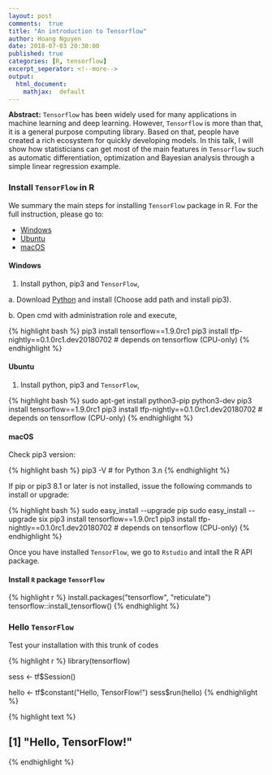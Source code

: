 ```yaml
---
layout: post
comments:  true
title: "An introduction to Tensorflow"
author: Hoang Nguyen
date: 2018-07-03 20:30:00
published: true
categories: [R, tensorflow]
excerpt_seperator: <!--more-->
output:
  html_document:
    mathjax:  default
---
```


**Abstract:** ```Tensorflow``` has been widely used for many applications in machine learning and deep learning. However, ```Tensorflow``` is more than that, it is a general purpose computing library. Based on that, people have created a rich ecosystem for quickly developing models. In this talk, I will show how statisticians can get most of the main features in ```Tensorflow``` such as automatic differentiation, optimization and Bayesian analysis through a simple linear regression example.  

### Install ```TensorFlow``` in R

We summary the main steps for installing ```TensorFlow``` package in R. 
For the full instruction, please go to:

- [Windows](https://www.tensorflow.org/install/install_windows)
- [Ubuntu](https://www.tensorflow.org/install/install_linux)
- [macOS](https://www.tensorflow.org/install/install_mac)

#### Windows

1. Install python, pip3 and ```TensorFlow```, 

a. Download [Python](https://www.python.org/downloads/release/python-354/) and install (Choose add path and install pip3).

b. Open cmd with administration role and execute,

{% highlight bash %}
pip3 install tensorflow==1.9.0rc1
pip3 install tfp-nightly==0.1.0rc1.dev20180702    # depends on tensorflow (CPU-only)
{% endhighlight %}



#### Ubuntu
1. Install python, pip3 and ```TensorFlow```,

{% highlight bash %}
sudo apt-get install python3-pip python3-dev
pip3 install tensorflow==1.9.0rc1
pip3 install tfp-nightly==0.1.0rc1.dev20180702    # depends on tensorflow (CPU-only)
{% endhighlight %}


#### macOS

Check pip3 version:

{% highlight bash %}
pip3 -V # for Python 3.n 
{% endhighlight %}

If pip or pip3 8.1 or later is not installed, issue the following commands to install or upgrade:


{% highlight bash %}
sudo easy_install --upgrade pip
sudo easy_install --upgrade six 
pip3 install tensorflow==1.9.0rc1
pip3 install tfp-nightly==0.1.0rc1.dev20180702    # depends on tensorflow (CPU-only)
{% endhighlight %}

Once you have installed `TensorFlow`, we go to `Rstudio` and intall the R API package.

#### Install ```R``` package ```TensorFlow```


{% highlight r %}
install.packages("tensorflow", "reticulate")
tensorflow::install_tensorflow()
{% endhighlight %}

### Hello ```TensorFlow```

Test your installation with this trunk of codes


{% highlight r %}
library(tensorflow)

sess <- tf$Session()

hello <- tf$constant("Hello, TensorFlow!")
sess$run(hello)
{% endhighlight %}



{% highlight text %}
## [1] "Hello, TensorFlow!"
{% endhighlight %}